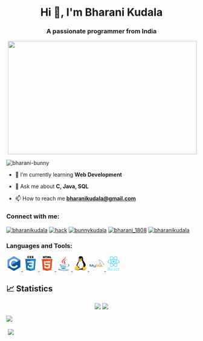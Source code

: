 <h1 align="center">Hi 👋, I'm Bharani Kudala</h1>
<h3 align="center">A passionate programmer from India</h3>

<p>&nbsp;<img align="center" src="https://github.com/vivekweb2013/vivekweb2013/raw/main/developer.gif" width="500" height="300">

<p align="left"> <img src="https://komarev.com/ghpvc/?username=bharani-bunny&label=Profile%20views&color=0e75b6&style=flat" alt="bharani-bunny" /> </p>

- 🌱 I’m currently learning **Web Development**

- 💬 Ask me about **C, Java, SQL**

- 📫 How to reach me **bharanikudala@gmail.com**

<h3 align="left">Connect with me:</h3>
<p align="left">
<a href="https://linkedin.com/in/bharanikudala" target="blank"><img align="center" src="https://raw.githubusercontent.com/rahuldkjain/github-profile-readme-generator/master/src/images/icons/Social/linked-in-alt.svg" alt="bharanikudala" height="30" width="40" /></a>
<a href="https://fb.com/bunnykudala" target="blank"><img align="center" src="https://raw.githubusercontent.com/rahuldkjain/github-profile-readme-generator/master/src/images/icons/Social/facebook.svg" alt="hack" height="30" width="40" /></a>
<a href="https://instagram.com/bunnykudala" target="blank"><img align="center" src="https://raw.githubusercontent.com/rahuldkjain/github-profile-readme-generator/master/src/images/icons/Social/instagram.svg" alt="bunnykudala" height="30" width="40" /></a>
<a href="https://www.codechef.com/users/bharani_1808" target="blank"><img align="center" src="https://cdn.jsdelivr.net/npm/simple-icons@3.1.0/icons/codechef.svg" alt="bharani_1808" height="30" width="40" /></a>
<a href="https://www.hackerrank.com/bharanikudala" target="blank"><img align="center" src="https://raw.githubusercontent.com/rahuldkjain/github-profile-readme-generator/master/src/images/icons/Social/hackerrank.svg" alt="bharanikudala" height="30" width="40" /></a>
</p>

<h3 align="left">Languages and Tools:</h3>
<p align="left"> <a href="https://www.cprogramming.com/" target="_blank" rel="noreferrer"> <img src="https://raw.githubusercontent.com/devicons/devicon/master/icons/c/c-original.svg" alt="c" width="40" height="40"/> </a> <a href="https://www.w3schools.com/css/" target="_blank" rel="noreferrer"> <img src="https://raw.githubusercontent.com/devicons/devicon/master/icons/css3/css3-original-wordmark.svg" alt="css3" width="40" height="40"/> </a> <a href="https://www.w3.org/html/" target="_blank" rel="noreferrer"> <img src="https://raw.githubusercontent.com/devicons/devicon/master/icons/html5/html5-original-wordmark.svg" alt="html5" width="40" height="40"/> </a> <a href="https://www.java.com" target="_blank" rel="noreferrer"> <img src="https://raw.githubusercontent.com/devicons/devicon/master/icons/java/java-original.svg" alt="java" width="40" height="40"/> </a> <a href="https://www.linux.org/" target="_blank" rel="noreferrer"> <img src="https://raw.githubusercontent.com/devicons/devicon/master/icons/linux/linux-original.svg" alt="linux" width="40" height="40"/> </a> <a href="https://www.mysql.com/" target="_blank" rel="noreferrer"> <img src="https://raw.githubusercontent.com/devicons/devicon/master/icons/mysql/mysql-original-wordmark.svg" alt="mysql" width="40" height="40"/> </a> <a href="https://reactjs.org/" target="_blank" rel="noreferrer"> <img src="https://raw.githubusercontent.com/devicons/devicon/master/icons/react/react-original-wordmark.svg" alt="react" width="40" height="40"/> </a> </p>

## 📈 Statistics 

<p align="center">
   <img width="48%" src="https://github-readme-stats.vercel.app/api?username=bharani-bunny&show_icons=true&theme=radical" />
   <img width="48%" src="https://github-readme-streak-stats.herokuapp.com/?user=bharani-bunny&theme=radical" />
</p>

<img src="https://activity-graph.herokuapp.com/graph?username=bharani-bunny&bg_color=0f2d3d&color=1cadfb&line=1cadfb&point=1cadfb&area=true&hide_border=true">

<p>&nbsp;<img align="center" src="https://github-readme-stats.vercel.app/api/top-langs/?username=bharani-bunny&layout=compact&theme=radical" /></p>
